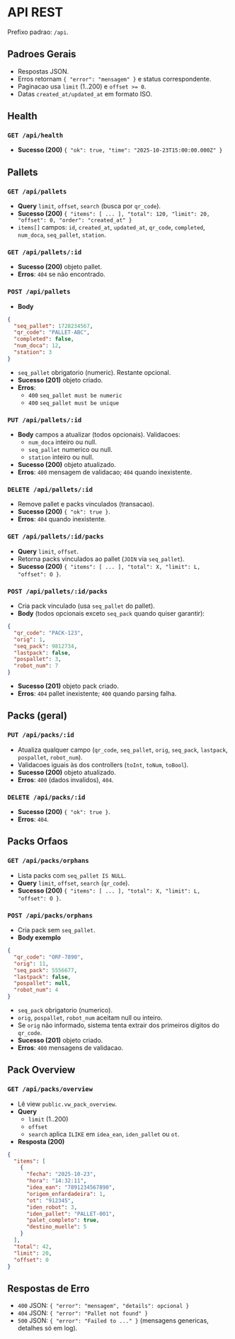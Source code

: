 # API REST

Prefixo padrao: `/api`.

## Padroes Gerais
- Respostas JSON.
- Erros retornam `{ "error": "mensagem" }` e status correspondente.
- Paginacao usa `limit` (1..200) e `offset >= 0`.
- Datas `created_at/updated_at` em formato ISO.

## Health
### `GET /api/health`
- **Sucesso (200)** `{ "ok": true, "time": "2025-10-23T15:00:00.000Z" }`

## Pallets
### `GET /api/pallets`
- **Query** `limit`, `offset`, `search` (busca por `qr_code`).
- **Sucesso (200)** `{ "items": [ ... ], "total": 120, "limit": 20, "offset": 0, "order": "created_at" }`
- `items[]` campos: `id`, `created_at`, `updated_at`, `qr_code`, `completed`, `num_doca`, `seq_pallet`, `station`.

### `GET /api/pallets/:id`
- **Sucesso (200)** objeto pallet.
- **Erros**: `404` se não encontrado.

### `POST /api/pallets`
- **Body**
```json
{
  "seq_pallet": 1728234567,
  "qr_code": "PALLET-ABC",
  "completed": false,
  "num_doca": 12,
  "station": 3
}
```
- `seq_pallet` obrigatorio (numeric). Restante opcional.
- **Sucesso (201)** objeto criado.
- **Erros**:
  - `400` `seq_pallet must be numeric`
  - `400` `seq_pallet must be unique`

### `PUT /api/pallets/:id`
- **Body** campos a atualizar (todos opcionais). Validacoes:
  - `num_doca` inteiro ou null.
  - `seq_pallet` numerico ou null.
  - `station` inteiro ou null.
- **Sucesso (200)** objeto atualizado.
- **Erros**: `400` mensagem de validacao; `404` quando inexistente.

### `DELETE /api/pallets/:id`
- Remove pallet e packs vinculados (transacao).
- **Sucesso (200)** `{ "ok": true }`.
- **Erros**: `404` quando inexistente.

### `GET /api/pallets/:id/packs`
- **Query** `limit`, `offset`.
- Retorna packs vinculados ao pallet (`JOIN` via `seq_pallet`).
- **Sucesso (200)** `{ "items": [ ... ], "total": X, "limit": L, "offset": O }`.

### `POST /api/pallets/:id/packs`
- Cria pack vinculado (usa `seq_pallet` do pallet).
- **Body** (todos opcionais exceto `seq_pack` quando quiser garantir):
```json
{
  "qr_code": "PACK-123",
  "orig": 1,
  "seq_pack": 9812734,
  "lastpack": false,
  "pospallet": 3,
  "robot_num": 7
}
```
- **Sucesso (201)** objeto pack criado.
- **Erros**: `404` pallet inexistente; `400` quando parsing falha.

## Packs (geral)
### `PUT /api/packs/:id`
- Atualiza qualquer campo (`qr_code`, `seq_pallet`, `orig`, `seq_pack`, `lastpack`, `pospallet`, `robot_num`).
- Validacoes iguais às dos controllers (`toInt`, `toNum`, `toBool`).
- **Sucesso (200)** objeto atualizado.
- **Erros**: `400` (dados invalidos), `404`.

### `DELETE /api/packs/:id`
- **Sucesso (200)** `{ "ok": true }`.
- **Erros**: `404`.

## Packs Orfaos
### `GET /api/packs/orphans`
- Lista packs com `seq_pallet IS NULL`.
- **Query** `limit`, `offset`, `search` (`qr_code`).
- **Sucesso (200)** `{ "items": [ ... ], "total": X, "limit": L, "offset": O }`.

### `POST /api/packs/orphans`
- Cria pack sem `seq_pallet`.
- **Body exemplo**
```json
{
  "qr_code": "ORF-7890",
  "orig": 11,
  "seq_pack": 5556677,
  "lastpack": false,
  "pospallet": null,
  "robot_num": 4
}
```
- `seq_pack` obrigatorio (numerico).
- `orig`, `pospallet`, `robot_num` aceitam null ou inteiro.
- Se `orig` não informado, sistema tenta extrair dos primeiros dígitos do `qr_code`.
- **Sucesso (201)** objeto criado.
- **Erros**: `400` mensagens de validacao.

## Pack Overview
### `GET /api/packs/overview`
- Lê view `public.vw_pack_overview`.
- **Query**
  - `limit` (1..200)
  - `offset`
  - `search` aplica `ILIKE` em `idea_ean`, `iden_pallet` ou `ot`.
- **Resposta (200)**
```json
{
  "items": [
    {
      "fecha": "2025-10-23",
      "hora": "14:32:11",
      "idea_ean": "7891234567890",
      "origem_enfardadeira": 1,
      "ot": "912345",
      "iden_robot": 3,
      "iden_pallet": "PALLET-001",
      "palet_completo": true,
      "destino_muelle": 5
    }
  ],
  "total": 42,
  "limit": 20,
  "offset": 0
}
```

## Respostas de Erro
- `400` JSON: `{ "error": "mensagem", "details": opcional }`
- `404` JSON: `{ "error": "Pallet not found" }`
- `500` JSON: `{ "error": "Failed to ..." }` (mensagens genericas, detalhes só em log).
